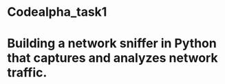 # Codealpha_task1
# Building a network sniffer in Python that captures and analyzes network traffic.
 
